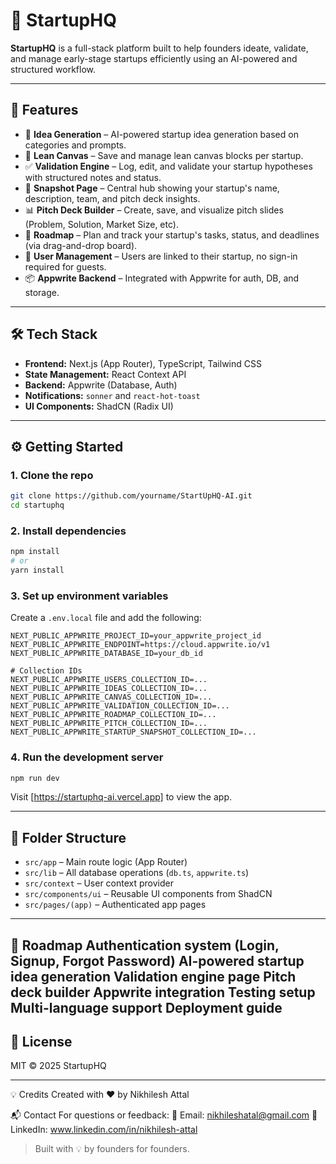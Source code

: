 # 🚀 StartupHQ

**StartupHQ** is a full-stack platform built to help founders ideate, validate, and manage early-stage startups efficiently using an AI-powered and structured workflow.

---

## 📌 Features

- 🧠 **Idea Generation** – AI-powered startup idea generation based on categories and prompts.
- 🎯 **Lean Canvas** – Save and manage lean canvas blocks per startup.
- ✅ **Validation Engine** – Log, edit, and validate your startup hypotheses with structured notes and status.
- 🧩 **Snapshot Page** – Central hub showing your startup's name, description, team, and pitch deck insights.
- 📊 **Pitch Deck Builder** – Create, save, and visualize pitch slides (Problem, Solution, Market Size, etc).
- 📅 **Roadmap** – Plan and track your startup's tasks, status, and deadlines (via drag-and-drop board).
- 👥 **User Management** – Users are linked to their startup, no sign-in required for guests.
- 📦 **Appwrite Backend** – Integrated with Appwrite for auth, DB, and storage.

---

## 🛠️ Tech Stack

- **Frontend:** Next.js (App Router), TypeScript, Tailwind CSS
- **State Management:** React Context API
- **Backend:** Appwrite (Database, Auth)
- **Notifications:** `sonner` and `react-hot-toast`
- **UI Components:** ShadCN (Radix UI)

---

## ⚙️ Getting Started

### 1. Clone the repo
```bash
git clone https://github.com/yourname/StartUpHQ-AI.git
cd startuphq
```

### 2. Install dependencies
```bash
npm install
# or
yarn install
```

### 3. Set up environment variables

Create a `.env.local` file and add the following:
```env
NEXT_PUBLIC_APPWRITE_PROJECT_ID=your_appwrite_project_id
NEXT_PUBLIC_APPWRITE_ENDPOINT=https://cloud.appwrite.io/v1
NEXT_PUBLIC_APPWRITE_DATABASE_ID=your_db_id

# Collection IDs
NEXT_PUBLIC_APPWRITE_USERS_COLLECTION_ID=...
NEXT_PUBLIC_APPWRITE_IDEAS_COLLECTION_ID=...
NEXT_PUBLIC_APPWRITE_CANVAS_COLLECTION_ID=...
NEXT_PUBLIC_APPWRITE_VALIDATION_COLLECTION_ID=...
NEXT_PUBLIC_APPWRITE_ROADMAP_COLLECTION_ID=...
NEXT_PUBLIC_APPWRITE_PITCH_COLLECTION_ID=...
NEXT_PUBLIC_APPWRITE_STARTUP_SNAPSHOT_COLLECTION_ID=...
```

### 4. Run the development server
```bash
npm run dev
```

Visit [https://startuphq-ai.vercel.app] to view the app.

---

## 📁 Folder Structure

- `src/app` – Main route logic (App Router)
- `src/lib` – All database operations (`db.ts`, `appwrite.ts`)
- `src/context` – User context provider
- `src/components/ui` – Reusable UI components from ShadCN
- `src/pages/(app)` – Authenticated app pages

---

🎯 Roadmap
 Authentication system (Login, Signup, Forgot Password)
 AI-powered startup idea generation
 Validation engine page
 Pitch deck builder
 Appwrite integration
 Testing setup
 Multi-language support
 Deployment guide
---

## 📄 License

MIT © 2025 StartupHQ

---

💡 Credits
Created with ❤️ by Nikhilesh Attal

📬 Contact
For questions or feedback:
📧 Email: nikhileshatal@gmail.com
🔗 LinkedIn: www.linkedin.com/in/nikhilesh-attal



> Built with 💡 by founders for founders.